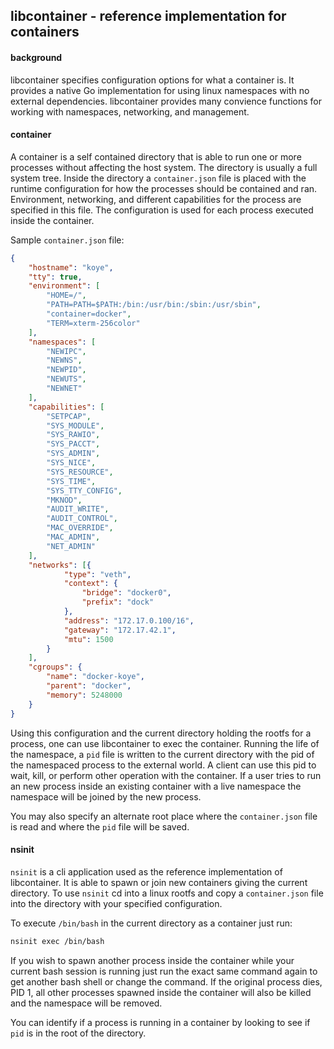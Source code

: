 ## libcontainer - reference implementation for containers

#### background

libcontainer specifies configuration options for what a container is.  It provides a native Go implementation 
for using linux namespaces with no external dependencies.  libcontainer provides many convience functions for working with namespaces, networking, and management.  


#### container
A container is a self contained directory that is able to run one or more processes without 
affecting the host system.  The directory is usually a full system tree.  Inside the directory
a `container.json` file is placed with the runtime configuration for how the processes 
should be contained and ran.  Environment, networking, and different capabilities for the 
process are specified in this file.  The configuration is used for each process executed inside the container.

Sample `container.json` file:
```json
{
    "hostname": "koye",
    "tty": true,
    "environment": [
        "HOME=/",
        "PATH=PATH=$PATH:/bin:/usr/bin:/sbin:/usr/sbin",
        "container=docker",
        "TERM=xterm-256color"
    ],
    "namespaces": [
        "NEWIPC",
        "NEWNS",
        "NEWPID",
        "NEWUTS",
        "NEWNET"
    ],
    "capabilities": [
        "SETPCAP",
        "SYS_MODULE",
        "SYS_RAWIO",
        "SYS_PACCT",
        "SYS_ADMIN",
        "SYS_NICE",
        "SYS_RESOURCE",
        "SYS_TIME",
        "SYS_TTY_CONFIG",
        "MKNOD",
        "AUDIT_WRITE",
        "AUDIT_CONTROL",
        "MAC_OVERRIDE",
        "MAC_ADMIN",
        "NET_ADMIN"
    ],
    "networks": [{
            "type": "veth",
            "context": {
                "bridge": "docker0",
                "prefix": "dock"
            },
            "address": "172.17.0.100/16",
            "gateway": "172.17.42.1",
            "mtu": 1500
        }
    ],
    "cgroups": {
        "name": "docker-koye",
        "parent": "docker",
        "memory": 5248000
    }
}
```

Using this configuration and the current directory holding the rootfs for a process, one can use libcontainer to exec the container. Running the life of the namespace, a `pid` file 
is written to the current directory with the pid of the namespaced process to the external world.  A client can use this pid to wait, kill, or perform other operation with the container.  If a user tries to run an new process inside an existing container with a live namespace the namespace will be joined by the new process.


You may also specify an alternate root place where the `container.json` file is read and where the `pid` file will be saved.

#### nsinit

`nsinit` is a cli application used as the reference implementation of libcontainer.  It is able to 
spawn or join new containers giving the current directory.  To use `nsinit` cd into a linux 
rootfs and copy a `container.json` file into the directory with your specified configuration.

To execute `/bin/bash` in the current directory as a container just run:
```bash
nsinit exec /bin/bash
```

If you wish to spawn another process inside the container while your current bash session is 
running just run the exact same command again to get another bash shell or change the command.  If the original process dies, PID 1, all other processes spawned inside the container will also be killed and the namespace will be removed. 

You can identify if a process is running in a container by looking to see if `pid` is in the root of the directory.   
